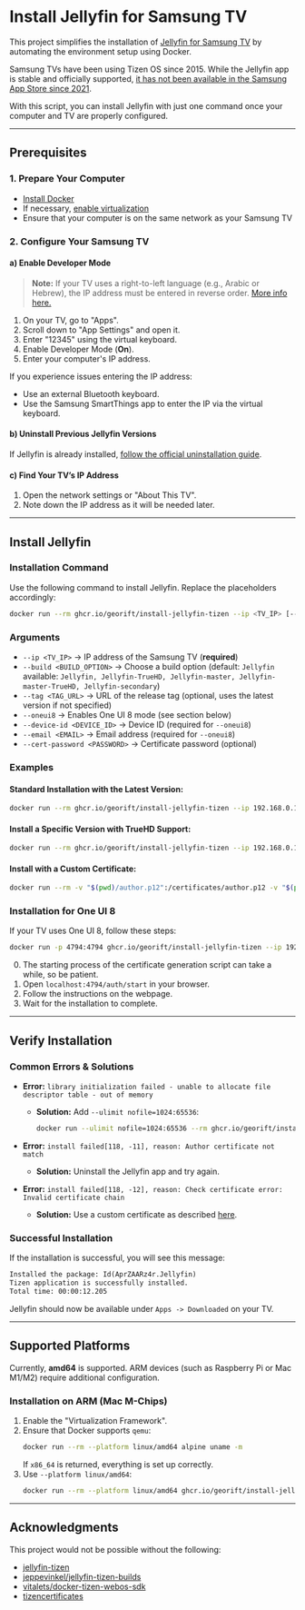 # Install Jellyfin for Samsung TV

This project simplifies the installation of [Jellyfin for Samsung TV](https://github.com/jellyfin/jellyfin-tizen) by automating the environment setup using Docker.

Samsung TVs have been using Tizen OS since 2015. While the Jellyfin app is stable and officially supported, [it has not been available in the Samsung App Store since 2021](https://github.com/jellyfin/jellyfin-tizen/issues/94).

With this script, you can install Jellyfin with just one command once your computer and TV are properly configured.

---

## Prerequisites

### 1. Prepare Your Computer
- [Install Docker](https://www.docker.com/get-started)
- If necessary, [enable virtualization](https://support.microsoft.com/en-us/windows/enable-virtualization-on-windows-11-pcs-c5578302-6e43-4b4b-a449-8ced115f58e1)
- Ensure that your computer is on the same network as your Samsung TV

### 2. Configure Your Samsung TV

#### a) Enable Developer Mode

> **Note:** If your TV uses a right-to-left language (e.g., Arabic or Hebrew), the IP address must be entered in reverse order. [More info here.](https://github.com/Georift/install-jellyfin-tizen/issues/30)

1. On your TV, go to "Apps".
2. Scroll down to "App Settings" and open it.
3. Enter "12345" using the virtual keyboard.
4. Enable Developer Mode (**On**).
5. Enter your computer's IP address.

If you experience issues entering the IP address:
- Use an external Bluetooth keyboard.
- Use the Samsung SmartThings app to enter the IP via the virtual keyboard.

#### b) Uninstall Previous Jellyfin Versions
If Jellyfin is already installed, [follow the official uninstallation guide](https://www.samsung.com/in/support/tv-audio-video/how-to-uninstall-an-app-on-samsung-smart-tv/).

#### c) Find Your TV’s IP Address
1. Open the network settings or "About This TV".
2. Note down the IP address as it will be needed later.

---

## Install Jellyfin

### Installation Command
Use the following command to install Jellyfin. Replace the placeholders accordingly:

```bash
docker run --rm ghcr.io/georift/install-jellyfin-tizen --ip <TV_IP> [--build <BUILD_OPTION>] [--tag <TAG_URL>] [--oneui8 --device-id <DEVICE_ID> --email <EMAIL>] [--cert-password <PASSWORD>]
```

### Arguments
- `--ip <TV_IP>` → IP address of the Samsung TV (**required**)
- `--build <BUILD_OPTION>` → Choose a build option (default: `Jellyfin` available: `Jellyfin, Jellyfin-TrueHD, Jellyfin-master, Jellyfin-master-TrueHD, Jellyfin-secondary`)
- `--tag <TAG_URL>` → URL of the release tag (optional, uses the latest version if not specified)
- `--oneui8` → Enables One UI 8 mode (see section below)
- `--device-id <DEVICE_ID>` → Device ID (required for `--oneui8`)
- `--email <EMAIL>` → Email address (required for `--oneui8`)
- `--cert-password <PASSWORD>` → Certificate password (optional)

### Examples

#### Standard Installation with the Latest Version:
```bash
docker run --rm ghcr.io/georift/install-jellyfin-tizen --ip 192.168.0.10
```

#### Install a Specific Version with TrueHD Support:
```bash
docker run --rm ghcr.io/georift/install-jellyfin-tizen --ip 192.168.0.10 --build Jellyfin-TrueHD --tag "https://github.com/jeppevinkel/jellyfin-tizen-builds/releases/tag/2024-05-13-0139"
```

#### Install with a Custom Certificate:
```bash
docker run --rm -v "$(pwd)/author.p12":/certificates/author.p12 -v "$(pwd)/distributor.p12":/certificates/distributor.p12 ghcr.io/georift/install-jellyfin-tizen --ip 192.168.0.10 --cert-password 'CertPassw0rd!'
```

### Installation for One UI 8
If your TV uses One UI 8, follow these steps:

```bash
docker run -p 4794:4794 ghcr.io/georift/install-jellyfin-tizen --ip 192.168.0.10 --oneui8 --device-id GU43CU7179UXZG --email none@none.com
```

0. The starting process of the certificate generation script can take a while, so be patient.
1. Open `localhost:4794/auth/start` in your browser.
2. Follow the instructions on the webpage.
3. Wait for the installation to complete.

---

## Verify Installation

### Common Errors & Solutions

- **Error:** `library initialization failed - unable to allocate file descriptor table - out of memory`
  - **Solution:** Add `--ulimit nofile=1024:65536`:
    ```bash
    docker run --ulimit nofile=1024:65536 --rm ghcr.io/georift/install-jellyfin-tizen --ip 192.168.0.10
    ```

- **Error:** `install failed[118, -11], reason: Author certificate not match`
  - **Solution:** Uninstall the Jellyfin app and try again.

- **Error:** `install failed[118, -12], reason: Check certificate error: Invalid certificate chain`
  - **Solution:** Use a custom certificate as described [here](https://developer.samsung.com/smarttv/develop/getting-started/setting-up-sdk/creating-certificates.html).

### Successful Installation
If the installation is successful, you will see this message:
```txt
Installed the package: Id(AprZAARz4r.Jellyfin)
Tizen application is successfully installed.
Total time: 00:00:12.205
```

Jellyfin should now be available under `Apps -> Downloaded` on your TV.

---

## Supported Platforms

Currently, **amd64** is supported. ARM devices (such as Raspberry Pi or Mac M1/M2) require additional configuration.

### Installation on ARM (Mac M-Chips)
1. Enable the "Virtualization Framework".
2. Ensure that Docker supports `qemu`:
   ```bash
   docker run --rm --platform linux/amd64 alpine uname -m
   ```
   If `x86_64` is returned, everything is set up correctly.
3. Use `--platform linux/amd64`:
   ```bash
   docker run --rm --platform linux/amd64 ghcr.io/georift/install-jellyfin-tizen --ip 192.168.0.10
   ```

---

## Acknowledgments
This project would not be possible without the following:

- [jellyfin-tizen](https://github.com/jellyfin/jellyfin-tizen)
- [jeppevinkel/jellyfin-tizen-builds](https://github.com/jeppevinkel/jellyfin-tizen-builds)
- [vitalets/docker-tizen-webos-sdk](https://github.com/vitalets/docker-tizen-webos-sdk)
- [tizencertificates](https://github.com/sreyemnayr/tizencertificates)

